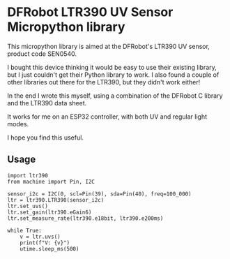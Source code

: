 # DFRobot LTR390 UV Sensor Micropython library

This micropython library is aimed at the DFRobot's LTR390 UV sensor, product code SEN0540.

I bought this device thinking it would be easy to use their existing library, but I
just couldn't get their Python library to work. I also found a couple of other libraries
out there for the LTR390, but they didn't work either!

In the end I wrote this myself, using a combination of the DFRobot C library and the
LTR390 data sheet.

It works for me on an ESP32 controller, with both UV and regular light modes.

I hope you find this useful.

## Usage

```
import ltr390
from machine import Pin, I2C

sensor_i2c = I2C(0, scl=Pin(39), sda=Pin(40), freq=100_000)
ltr = ltr390.LTR390(sensor_i2c)
ltr.set_uvs()
ltr.set_gain(ltr390.eGain6)
ltr.set_measure_rate(ltr390.e18bit, ltr390.e200ms)

while True:
    v = ltr.uvs()
    print(f"V: {v}")
    utime.sleep_ms(500)
```

